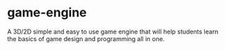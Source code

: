 # game-engine
A 3D/2D simple and easy to use game engine that will help students learn the basics of game design and programming all in one.
